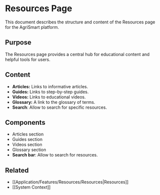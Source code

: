 # Resources Page

This document describes the structure and content of the Resources page for the AgriSmart platform.

## Purpose

The Resources page provides a central hub for educational content and helpful tools for users.

## Content

*   **Articles:** Links to informative articles.
*   **Guides:** Links to step-by-step guides.
*   **Videos:** Links to educational videos.
*   **Glossary:** A link to the glossary of terms.
* **Search**: Allow to search for specific resources.

## Components

*   Articles section
*   Guides section
*   Videos section
*   Glossary section
* **Search bar**: Allow to search for resources.

## Related

* [[Application/Features/Resources/Resources|Resources]]
* [[System Context]]
